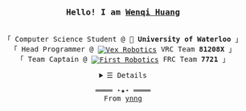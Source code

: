 <h3 align="center">
  <samp>
    Hello! I am <b><a rel="nofollow noopener noreferrer" target="_blank" href="https://www.ynng.ca">Wenqi Huang</a></b>
  </samp>
</h3>

<p align="center"><br />
  <samp>
    「 Computer Science Student @ 🏫 <b>University of Waterloo</b> 」<br />
    「 Head Programmer @ <a href="https://www.vex.com/competition"> <img align="center" alt="Vex Robotics" height="16px"
        src="https://raw.githubusercontent.com/Ynng/Ynng/master/vex.png"></a> VRC Team <b>81208X</b> 」<br />
    「 Team Captain @ <a href="https://www.firstinspires.org/robotics/frc"><img align="center" alt="First Robotics"
        height="16px" src="https://raw.githubusercontent.com/Ynng/Ynng/master/first.jpg"></a> FRC Team <b>7721</b>
    」<br />
  </samp>
</p>

<details align="center">
  <summary><samp>&#9776; Details</samp></summary>
  <p align="center">
    <br />
    <a href="https://github.com/ynng?tab=followers" target="_blank">
      <img alt="Followers" src="https://img.shields.io/badge/--000000?logo=RSS&logoColor=white" />
    </a>
    <a href="https://github.com/ynng" target="_blank">
      <img alt="Visits"
        src="https://badges.pufler.dev/visits/ynng/ynng?logo=GitHub" />
    </a>
    <a href="https://github.com/ynng/ynng" target="_blank">
      <img alt="Last Updated"
        src="https://img.shields.io/github/last-commit/ynng/ynng?label=Profile%20Updated" />
    </a>
    <a href="https://www.ynng.ca/resume.pdf" target="_blank">
      <img alt="Resume" src="https://img.shields.io/badge/Resume-PDF-brightgreen" />
    </a>
    <br/>
    <img
      src="https://github-readme-stats.vercel.app/api?username=ynng&show_icons=true&hide_border=true&hide=issues&title_color=5391FE&icon_color=000000&text_color=555" />
    <br />
    <samp>Contacts</samp><br />
    <a href="https://dmoj.ca/user/Ynng11626" target="_blank">
      <img align="middle" alt="DMOJ Link" height="24px"
        src="https://raw.githubusercontent.com/Ynng/Ynng/master/dmoj.png">
    </a>
    <a href="https://www.youtube.com/channel/UC5qAOjtSdCkPEy1BUM78ruw?view_as=subscriber" target="_blank">
      <img align="middle" alt="Youtube Link" height="24px"
        src="https://raw.githubusercontent.com/Ynng/Ynng/master/youtube.png">
    </a>
    <a href="https://steamcommunity.com/id/Ynng_/" target="_blank">
      <img align="middle" alt="Steam Link" height="24px"
        src="https://raw.githubusercontent.com/Ynng/Ynng/master/steam.png">
    </a>
    <a href="mailto:kh.kevinhuang.03@gmail.com" target="_blank">
      <img align="middle" alt="Gmail" height="24px" src="https://raw.githubusercontent.com/Ynng/Ynng/master/gmail.png">
    </a>
    <a href="https://www.linkedin.com/in/kevin-huang-b67b9817a/" target="_blank">
      <img align="middle" alt="LinkedIn Link" height="24px"
        src="https://raw.githubusercontent.com/Ynng/Ynng/master/linkedin.png">
    </a>
    <a href="https://www.instagram.com/_ynng_/" target="_blank">
      <img align="middle" alt="Instagram Link" height="24px"
        src="https://raw.githubusercontent.com/Ynng/Ynng/master/instagram.png">
    </a>
    <a href="https://anilist.co/user/Ynng/" target="_blank">
      <img align="middle" alt="Anilist Link" height="24px"
        src="https://raw.githubusercontent.com/Ynng/Ynng/master/anilist.png">
    </a>
    <a href="https://scoresaber.com/u/76561198283405458" target="_blank">
      <img align="middle" alt="Score Saber (Beat Saber) Link" height="24px"
        src="https://raw.githubusercontent.com/Ynng/Ynng/master/beatsaber.png">
    </a>
    <br />
    <br />

  </p>
</details>
<samp>
  <p align="center">
    ════ ⋆★⋆ ════<br />
    From <a href="https://github.com/ynng/ynng">ynng</a>
  </p>
</samp>
